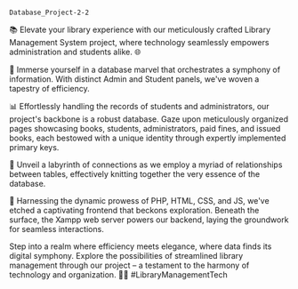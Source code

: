                                                                        Database_Project-2-2
📚 Elevate your library experience with our meticulously crafted Library Management System project, where technology seamlessly empowers administration and students alike. 🌐

🔑 Immerse yourself in a database marvel that orchestrates a symphony of information. With distinct Admin and Student panels, we've woven a tapestry of efficiency.

📊 Effortlessly handling the records of students and administrators, our project's backbone is a robust database. Gaze upon meticulously organized pages showcasing books, students, administrators, paid fines, and issued books, each bestowed with a unique identity through expertly implemented primary keys.

🔗 Unveil a labyrinth of connections as we employ a myriad of relationships between tables, effectively knitting together the very essence of the database.

🎨 Harnessing the dynamic prowess of PHP, HTML, CSS, and JS, we've etched a captivating frontend that beckons exploration. Beneath the surface, the Xampp web server powers our backend, laying the groundwork for seamless interactions.

Step into a realm where efficiency meets elegance, where data finds its digital symphony. Explore the possibilities of streamlined library management through our project – a testament to the harmony of technology and organization. 📖🌟 #LibraryManagementTech
